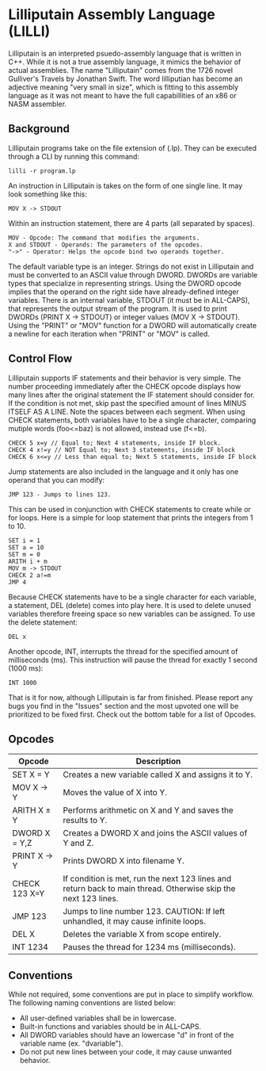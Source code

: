 # Lilliputain Assembly Language (LILLI)
Lilliputain is an interpreted psuedo-assembly language that is written in C++. While it is not a true assembly language, it mimics the behavior of actual assemblies. The name "Lilliputain" comes from the 1726 novel Gulliver's Travels by Jonathan Swift. The word lilliputian has become an adjective meaning "very small in size", which is fitting to this assembly language as it was not meant to have the full capabillities of an x86 or NASM assembler.

<h2>Background</h2>
Lilliputain programs take on the file extension of (.lp). They can be executed through a CLI by running this command:

```
lilli -r program.lp
```
An instruction in Lilliputain is takes on the form of one single line. It may look something like this:

```
MOV X -> STDOUT
```
Within an instruction statement, there are 4 parts (all separated by spaces).

```
MOV - Opcode: The command that modifies the arguments.
X and STDOUT - Operands: The parameters of the opcodes.
"->" - Operator: Helps the opcode bind two operands together.
```
The default variable type is an integer. Strings do not exist in Lilliputain and must be converted to an ASCII value through DWORD. DWORDs are variable types that specialize in representing strings. Using the DWORD opcode implies that the operand on the right side have already-defined integer variables. There is an internal variable, STDOUT (it must be in ALL-CAPS), that represents the output stream of the program. It is used to print DWORDs (PRINT X -> STDOUT) or integer values (MOV X -> STDOUT). Using the "PRINT" or "MOV" function for a DWORD will automatically create a newline for each iteration when "PRINT" or "MOV" is called.

<h2>Control Flow</h2>
Lilliputain supports IF statements and their behavior is very simple. The number proceeding immediately after the CHECK opcode displays how many lines after the original statement the IF statement should consider for. If the condition is not met, skip past the specified amount of lines MINUS ITSELF AS A LINE. Note the spaces between each segment. When using CHECK statements, both variables have to be a single character, comparing mutiple words (foo<=baz) is not allowed, instead use (f<=b). 

```
CHECK 5 x=y // Equal to; Next 4 statements, inside IF block.
CHECK 4 x!=y // NOT Equal to; Next 3 statements, inside IF block
CHECK 6 x<=y // Less than equal to; Next 5 statements, inside IF block
```
Jump statements are also included in the language and it only has one operand that you can modify:

```
JMP 123 - Jumps to lines 123.
```
This can be used in conjunction with CHECK statements to create while or for loops. Here is a simple for loop statement that prints the integers from 1 to 10.

```
SET i = 1
SET a = 10
SET m = 0
ARITH i + m
MOV m -> STDOUT
CHECK 2 a!=m
JMP 4
```
Because CHECK statements have to be a single character for each variable, a statement, DEL (delete) comes into play here. It is used to delete unused variables therefore freeing space so new variables can be assigned. To use the delete statement:

```
DEL x 
```
Another opcode, INT, interrupts the thread for the specified amount of milliseconds (ms). This instruction will pause the thread for exactly 1 second (1000 ms):

```
INT 1000
```
That is it for now, although Lilliputain is far from finished. Please report any bugs you find in the "Issues" section and the most upvoted one will be prioritized to be fixed first. Check out the bottom table for a list of Opcodes.

<h2>Opcodes</h2>

| Opcode | Description |
| --- | --- |
| SET X = Y | Creates a new variable called X and assigns it to Y. |
| MOV X -> Y | Moves the value of X into Y. |
| ARITH X ± Y | Performs arithmetic on X and Y and saves the results to Y. |
| DWORD X = Y,Z | Creates a DWORD X and joins the ASCII values of Y and Z. |
| PRINT X -> Y | Prints DWORD X into filename Y. |
| CHECK 123 X=Y | If condition is met, run the next 123 lines and return back to main thread. Otherwise skip the next 123 lines. |
| JMP 123 | Jumps to line number 123. CAUTION: If left unhandled, it may cause infinite loops. |
| DEL X | Deletes the variable X from scope entirely. |
| INT 1234 | Pauses the thread for 1234 ms (milliseconds). |


<h2>Conventions</h2>
While not required, some conventions are put in place to simplify workflow. The following naming conventions are listed below:

* All user-defined variables shall be in lowercase.
* Built-in functions and variables should be in ALL-CAPS.
* All DWORD variables should have an lowercase "d" in front of the variable name (ex. "dvariable").
* Do not put new lines between your code, it may cause unwanted behavior.
